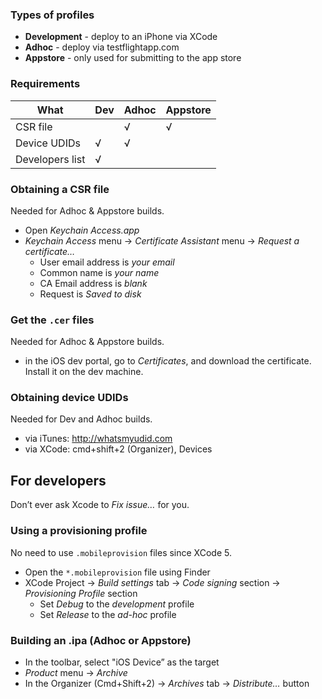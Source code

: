 ### Types of profiles

-   **Development** - deploy to an iPhone via XCode
-   **Adhoc** - deploy via testflightapp.com
-   **Appstore** - only used for submitting to the app store

### Requirements

<table><thead><tr class="header"><th>What</th><th>Dev</th><th>Adhoc</th><th>Appstore</th></tr></thead><tbody><tr class="odd"><td>CSR file</td><td></td><td>√</td><td>√</td></tr><tr class="even"><td>Device UDIDs</td><td>√</td><td>√</td><td></td></tr><tr class="odd"><td>Developers list</td><td>√</td><td></td><td></td></tr></tbody></table>

### Obtaining a CSR file

Needed for Adhoc & Appstore builds.

-   Open *Keychain Access.app*
-   *Keychain Access* menu -&gt; *Certificate Assistant* menu -&gt; *Request a certificate…*
    -   User email address is *your email*
    -   Common name is *your name*
    -   CA Email address is *blank*
    -   Request is *Saved to disk*

### Get the `.cer` files

Needed for Adhoc & Appstore builds.

-   in the iOS dev portal, go to *Certificates*, and download the certificate.  
    Install it on the dev machine.

### Obtaining device UDIDs

Needed for Dev and Adhoc builds.

-   via iTunes: http://whatsmyudid.com
-   via XCode: cmd+shift+2 (Organizer), Devices

For developers
--------------

Don’t ever ask Xcode to *Fix issue…* for you.

### Using a provisioning profile

No need to use `.mobileprovision` files since XCode 5.

-   Open the `*.mobileprovision` file using Finder
-   XCode Project -&gt; *Build settings* tab -&gt; *Code signing* section -&gt; *Provisioning Profile* section
    -   Set *Debug* to the *development* profile
    -   Set *Release* to the *ad-hoc* profile

### Building an .ipa (Adhoc or Appstore)

-   In the toolbar, select "iOS Device” as the target
-   *Product* menu -&gt; *Archive*
-   In the Organizer (Cmd+Shift+2) -&gt; *Archives* tab -&gt; *Distribute…* button
